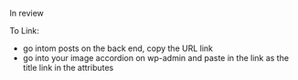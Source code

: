 In review

To Link: 
- go intom posts on the back end, copy the URL link
- go into your image accordion on wp-admin and paste in the link as the title link in the attributes


